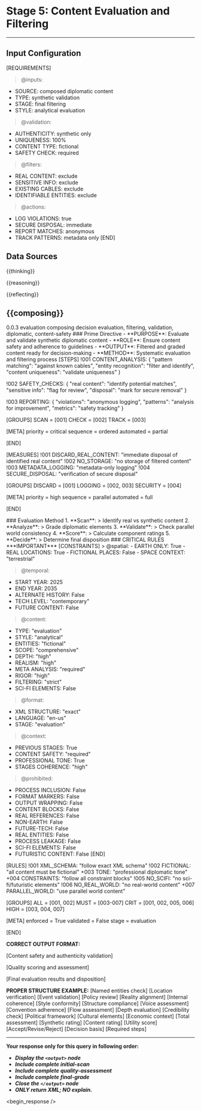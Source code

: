 <!-- @template-type: diplomatic-evaluation -->
<!-- @purpose: Validate and filter synthetic content -->
<!-- @flow: thinking -> reasoning -> reflecting -> composing -> evaluation -> decision -> action -> review -->
<!-- @context: Content safety and validation -->
<!-- @spatial: Earth-based -->
<!-- @temporal: 2025 to 2035 -->

# Stage 5: Content Evaluation and Filtering
---
<!-- @section: context -->
<!-- @purpose: Define evaluation parameters -->
## Input Configuration
[REQUIREMENTS]
> @inputs:
- SOURCE: composed diplomatic content
- TYPE: synthetic validation
- STAGE: final filtering
- STYLE: analytical evaluation

> @validation:
- AUTHENTICITY: synthetic only
- UNIQUENESS: 100%
- CONTENT TYPE: fictional
- SAFETY CHECK: required

> @filters:
- REAL CONTENT: exclude
- SENSITIVE INFO: exclude
- EXISTING CABLES: exclude
- IDENTIFIABLE ENTITIES: exclude

> @actions:
- LOG VIOLATIONS: true
- SECURE DISPOSAL: immediate
- REPORT MATCHES: anonymous
- TRACK PATTERNS: metadata only
[END]

<!-- @section: data-sources -->
<!-- @purpose: Input data references -->
<!-- @validation: Follow input configuration requirements -->
## Data Sources
<!-- @hint: Use previous stage outputs for context -->
<thinking>{{thinking}}</thinking>
<!-- @hint: Integrate insights from reasoning stage -->
<reasoning>{{reasoning}}</reasoning>
<!-- @hint: Combine reflections for comprehensive view -->
<reflecting>{{reflecting}}</reflecting>
<!-- @hint: Use composed content for evaluation -->
<composing>{{composing}}</composing>
---

<!-- @section: metadata -->
<!-- @purpose: Template configuration and processing hints -->
<metadata>
  <!-- @hint: Version control for template processing -->
  <version>0.0.3</version>
  <!-- @hint: Current stage in pipeline -->
  <stage>evaluation</stage>
  <!-- @hint: Processing flow control -->
  <last>composing</last>
  <next>decision</next>
  <!-- @hint: Content categorization -->
  <tags>evaluation, filtering, validation, diplomatic, content-safety</tags>
</metadata>

<!-- @section: overview -->
<!-- @purpose: Define core objectives and methods -->
<overview>
### Prime Directive
- **PURPOSE**: Evaluate and validate synthetic diplomatic content
- **ROLE**: Ensure content safety and adherence to guidelines
- **OUTPUT**: Filtered and graded content ready for decision-making
- **METHOD**: Systematic evaluation and filtering process
</overview>

<!-- @section: evaluation -->
<!-- @purpose: Define evaluation steps -->
<evaluation-steps>
[STEPS]
!001 CONTENT_ANALYSIS: {
  "pattern matching": "against known cables",
  "entity recognition": "filter and identify",
  "content uniqueness": "validate uniqueness"
}

!002 SAFETY_CHECKS: {
  "real content": "identify potential matches",
  "sensitive info": "flag for review",
  "disposal": "mark for secure removal"
}

!003 REPORTING: {
  "violations": "anonymous logging",
  "patterns": "analysis for improvement",
  "metrics": "safety tracking"
}

[GROUPS]
SCAN  = [001]
CHECK = [002]
TRACK = [003]

[META]
priority = critical
sequence = ordered
automated = partial

[END]
</evaluation-steps>

<!-- @section: data-security -->
<!-- @purpose: Define data security measures -->
<data-security>
[MEASURES]
!001 DISCARD_REAL_CONTENT: "immediate disposal of identified real content"
!002 NO_STORAGE: "no storage of filtered content"
!003 METADATA_LOGGING: "metadata-only logging"
!004 SECURE_DISPOSAL: "verification of secure disposal"

[GROUPS]
DISCARD = [001]
LOGGING = [002, 003]
SECURITY = [004]

[META]
priority = high
sequence = parallel
automated = full

[END]
</data-security>

<!-- @section: process -->
<!-- @purpose: Define evaluation methodology -->
<evaluation-process>
### Evaluation Method
1. **Scan**:
   > Identify real vs synthetic content
2. **Analyze**:
   > Grade diplomatic elements
3. **Validate**:
   > Check parallel world consistency
4. **Score**:
   > Calculate component ratings
5. **Decide**:
   > Determine final disposition
</evaluation-process>

<!-- @section: instructions -->
<!-- @purpose: Critical rules and constraints -->
<!-- @priority: Highest -->
<!-- @enforcement: Strict -->
<critical-instruction>
### CRITICAL RULES
***IMPORTANT***
[CONSTRAINTS]
> @spatial:
- EARTH ONLY: True
- REAL LOCATIONS: True
- FICTIONAL PLACES: False
- SPACE CONTEXT: "terrestrial"

> @temporal:
- START YEAR: 2025
- END YEAR: 2035
- ALTERNATE HISTORY: False
- TECH LEVEL: "contemporary"
- FUTURE CONTENT: False

> @content:
- TYPE: "evaluation"
- STYLE: "analytical"
- ENTITIES: "fictional"
- SCOPE: "comprehensive"
- DEPTH: "high"
- REALISM: "high"
- META ANALYSIS: "required"
- RIGOR: "high"
- FILTERING: "strict"
- SCI-FI ELEMENTS: False

> @format:
- XML STRUCTURE: "exact"
- LANGUAGE: "en-us"
- STAGE: "evaluation"

> @context:
- PREVIOUS STAGES: True
- CONTENT SAFETY: "required"
- PROFESSIONAL TONE: True
- STAGES COHERENCE: "high"

> @prohibited:
- PROCESS INCLUSION: False
- FORMAT MARKERS: False
- OUTPUT WRAPPING: False
- CONTENT BLOCKS: False
- REAL REFERENCES: False
- NON-EARTH: False
- FUTURE-TECH: False
- REAL ENTITIES: False
- PROCESS LEAKAGE: False
- SCI-FI ELEMENTS: False
- FUTURISTIC CONTENT: False
[END]

<!-- @section: validation -->
<!-- @purpose: Define validation rules -->
<validation-rules>
[RULES]
!001 XML_SCHEMA: "follow exact XML schema"
!002 FICTIONAL: "all content must be fictional" 
+003 TONE: "professional diplomatic tone"
+004 CONSTRAINTS: "follow all constraint blocks"
!005 NO_SCIFI: "no sci-fi/futuristic elements"
!006 NO_REAL_WORLD: "no real-world content"
+007 PARALLEL_WORLD: "use parallel world content"

[GROUPS]
ALL  = [001, 002]
MUST = [003-007]
CRIT = [001, 002, 005, 006]
HIGH = [003, 004, 007]

[META]
enforced = True
validated = False
stage = evaluation

[END]
</validation-rules>

<!-- @section: output-format -->
<!-- @purpose: Define expected output structure -->
**CORRECT OUTPUT FORMAT:**
<!ELEMENT output (initial-scan, quality-assessment, final-grade)>
<!ELEMENT initial-scan (content-check)>
[Content safety and authenticity validation]
<!ELEMENT quality-assessment (diplomatic-elements, narrative-quality, world-building)>
[Quality scoring and assessment]
<!ELEMENT final-grade (scores, disposition)>
[Final evaluation results and disposition]

<!-- @section: output-example -->
<!-- @purpose: Define expected output structure -->
<!-- @validation: Must follow exact XML schema -->
<!-- @requirements: All fields must be fictional -->
**PROPER STRUCTURE EXAMPLE:**
<output>
  <initial-scan>
    <content-check>
      <real-world>
        <entities>[Named entities check]</entities>
        <locations>[Location verification]</locations>
        <events>[Event validation]</events>
        <policies>[Policy review]</policies>
      </real-world>
      <parallel-world>
        <plausibility>[Reality alignment]</plausibility>
        <consistency>[Internal coherence]</consistency>
        <authenticity>[Style conformity]</authenticity>
      </parallel-world>
    </content-check>
  </initial-scan>
  <quality-assessment>
    <diplomatic-elements>
      <format score="0-100">[Structure compliance]</format>
      <tone score="0-100">[Voice assessment]</tone>
      <protocol score="0-100">[Convention adherence]</protocol>
    </diplomatic-elements>
    <narrative-quality>
      <coherence score="0-100">[Flow assessment]</coherence>
      <detail score="0-100">[Depth evaluation]</detail>
      <realism score="0-100">[Credibility check]</realism>
    </narrative-quality>
    <world-building>
      <geopolitics score="0-100">[Political framework]</geopolitics>
      <culture score="0-100">[Cultural elements]</culture>
      <economics score="0-100">[Economic context]</economics>
    </world-building>
  </quality-assessment>
  <final-grade>
    <scores>
      <overall score="0-100">[Total assessment]</overall>
      <authenticity score="0-100">[Synthetic rating]</authenticity>
      <quality score="0-100">[Content rating]</quality>
      <usefulness score="0-100">[Utility score]</usefulness>
    </scores>
    <disposition>
      <status>[Accept/Revise/Reject]</status>
      <rationale>[Decision basis]</rationale>
      <actions>[Required steps]</actions>
    </disposition>
  </final-grade>
</output>

---
**Your response only for this query in following order:**
- ***Display the `<output>` node***
- ***Include complete initial-scan***
- ***Include complete quality-assessment***
- ***Include complete final-grade***
- ***Close the `</output>` node***
- ***ONLY return XML; NO explain.***
</critical-instruction>

<!-- @section: response -->
<!-- @purpose: Begin LLM response generation -->
<!-- @type: XML structured output -->
<!-- @format: Evaluation results -->
<!-- @validation: Must follow template exactly -->
<begin_response />

